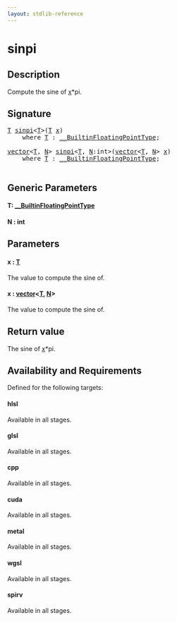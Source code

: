 ```yaml
---
layout: stdlib-reference
---
```


# sinpi

## Description

Compute the sine of <span class='code'><a href="sinpi.md#decl-x" class="code_param">x</a>*pi</span>.



## Signature 

<pre>
<a href="sinpi.md#typeparam-T" class="code_type">T</a> <a href="sinpi.md">sinpi</a>&lt;<a href="sinpi.md#typeparam-T" class="code_type">T</a>&gt;(<a href="sinpi.md#typeparam-T" class="code_type">T</a> <a href="sinpi.md#decl-x" class="code_param">x</a>)
    <span class='code_keyword'>where</span> <a href="sinpi.md#typeparam-T" class="code_type">T</a> : <a href="../interfaces/0_builtinfloatingpointtype-029hm/index.md" class="code_type">__BuiltinFloatingPointType</a>;

<a href="../types/vector/index.md" class="code_type">vector</a>&lt;<a href="sinpi.md#typeparam-T" class="code_type">T</a>, <a href="sinpi.md#decl-N" class="code_var">N</a>&gt; <a href="sinpi.md">sinpi</a>&lt;<a href="sinpi.md#typeparam-T" class="code_type">T</a>, <a href="sinpi.md#decl-N" class="code_var">N</a>:<span class="code_keyword">int</span>&gt;(<a href="../types/vector/index.md" class="code_type">vector</a>&lt;<a href="sinpi.md#typeparam-T" class="code_type">T</a>, <a href="sinpi.md#decl-N" class="code_var">N</a>&gt; <a href="sinpi.md#decl-x" class="code_param">x</a>)
    <span class='code_keyword'>where</span> <a href="sinpi.md#typeparam-T" class="code_type">T</a> : <a href="../interfaces/0_builtinfloatingpointtype-029hm/index.md" class="code_type">__BuiltinFloatingPointType</a>;

</pre>

## Generic Parameters

####  <a id="typeparam-T"></a>T: [\_\_BuiltinFloatingPointType](../interfaces/0_builtinfloatingpointtype-029hm/index.md)
####  <a id="decl-N"></a>N  : int

## Parameters

####  <a id="decl-x"></a>x  : [T](sinpi.md#typeparam-T)
The value to compute the sine of.

####  <a id="decl-x"></a>x  : [vector](../types/vector/index.md)\<[T](../types/vector/index.md#typeparam-T), [N](../types/vector/index.md#decl-N)\>
The value to compute the sine of.


## Return value
The sine of <span class='code'><a href="sinpi.md#decl-x" class="code_param">x</a>*pi</span>.


## Availability and Requirements

Defined for the following targets:

#### hlsl
Available in all stages.

#### glsl
Available in all stages.

#### cpp
Available in all stages.

#### cuda
Available in all stages.

#### metal
Available in all stages.

#### wgsl
Available in all stages.

#### spirv
Available in all stages.




<script>
// Fix .md links to .html when on ReadTheDocs
if (window.location.hostname.includes('readthedocs') || 
    window.location.hostname.includes('rtfd.io')) {
  document.addEventListener('DOMContentLoaded', function() {
    const links = document.querySelectorAll('a');
    links.forEach(link => {
      if (link.getAttribute('href') && link.getAttribute('href').endsWith('.md')) {
        link.href = link.href.replace(/\.md($|#|\?)/, '.html$1');
      }
    });
  });
}
</script>
